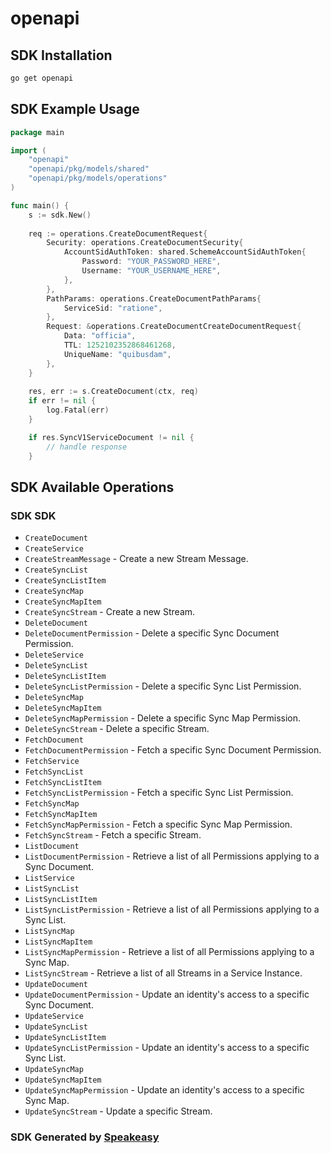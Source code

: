 # openapi

<!-- Start SDK Installation -->
## SDK Installation

```bash
go get openapi
```
<!-- End SDK Installation -->

## SDK Example Usage
<!-- Start SDK Example Usage -->
```go
package main

import (
    "openapi"
    "openapi/pkg/models/shared"
    "openapi/pkg/models/operations"
)

func main() {
    s := sdk.New()
    
    req := operations.CreateDocumentRequest{
        Security: operations.CreateDocumentSecurity{
            AccountSidAuthToken: shared.SchemeAccountSidAuthToken{
                Password: "YOUR_PASSWORD_HERE",
                Username: "YOUR_USERNAME_HERE",
            },
        },
        PathParams: operations.CreateDocumentPathParams{
            ServiceSid: "ratione",
        },
        Request: &operations.CreateDocumentCreateDocumentRequest{
            Data: "officia",
            TTL: 1252102352868461268,
            UniqueName: "quibusdam",
        },
    }
    
    res, err := s.CreateDocument(ctx, req)
    if err != nil {
        log.Fatal(err)
    }

    if res.SyncV1ServiceDocument != nil {
        // handle response
    }
```
<!-- End SDK Example Usage -->

<!-- Start SDK Available Operations -->
## SDK Available Operations

### SDK SDK

* `CreateDocument`
* `CreateService`
* `CreateStreamMessage` - Create a new Stream Message.
* `CreateSyncList`
* `CreateSyncListItem`
* `CreateSyncMap`
* `CreateSyncMapItem`
* `CreateSyncStream` - Create a new Stream.
* `DeleteDocument`
* `DeleteDocumentPermission` - Delete a specific Sync Document Permission.
* `DeleteService`
* `DeleteSyncList`
* `DeleteSyncListItem`
* `DeleteSyncListPermission` - Delete a specific Sync List Permission.
* `DeleteSyncMap`
* `DeleteSyncMapItem`
* `DeleteSyncMapPermission` - Delete a specific Sync Map Permission.
* `DeleteSyncStream` - Delete a specific Stream.
* `FetchDocument`
* `FetchDocumentPermission` - Fetch a specific Sync Document Permission.
* `FetchService`
* `FetchSyncList`
* `FetchSyncListItem`
* `FetchSyncListPermission` - Fetch a specific Sync List Permission.
* `FetchSyncMap`
* `FetchSyncMapItem`
* `FetchSyncMapPermission` - Fetch a specific Sync Map Permission.
* `FetchSyncStream` - Fetch a specific Stream.
* `ListDocument`
* `ListDocumentPermission` - Retrieve a list of all Permissions applying to a Sync Document.
* `ListService`
* `ListSyncList`
* `ListSyncListItem`
* `ListSyncListPermission` - Retrieve a list of all Permissions applying to a Sync List.
* `ListSyncMap`
* `ListSyncMapItem`
* `ListSyncMapPermission` - Retrieve a list of all Permissions applying to a Sync Map.
* `ListSyncStream` - Retrieve a list of all Streams in a Service Instance.
* `UpdateDocument`
* `UpdateDocumentPermission` - Update an identity's access to a specific Sync Document.
* `UpdateService`
* `UpdateSyncList`
* `UpdateSyncListItem`
* `UpdateSyncListPermission` - Update an identity's access to a specific Sync List.
* `UpdateSyncMap`
* `UpdateSyncMapItem`
* `UpdateSyncMapPermission` - Update an identity's access to a specific Sync Map.
* `UpdateSyncStream` - Update a specific Stream.

<!-- End SDK Available Operations -->

### SDK Generated by [Speakeasy](https://docs.speakeasyapi.dev/docs/using-speakeasy/client-sdks)
